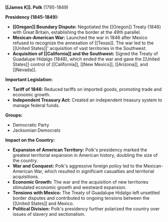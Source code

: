 **[[James K]]. Polk** (1795-1849)

**Presidency (1845-1849):**

* **[[Oregon]] Boundary Dispute:** Negotiated the [[Oregon]] Treaty (1846) with Great Britain, establishing the border at the 49th parallel.
* **Mexican-American War:** Launched the war in 1846 after Mexico refused to recognize the annexation of [[Texas]]. The war led to the [[United States]]' acquisition of vast territories in the Southwest.
* **Acquisition of [[California]] and the Southwest:** Signed the Treaty of Guadalupe Hidalgo (1848), which ended the war and gave the [[United States]] control of [[California]], [[New Mexico]], [[Arizona]], and [[Nevada]].

**Important Legislation:**

* **Tariff of 1846:** Reduced tariffs on imported goods, promoting trade and economic growth.
* **Independent Treasury Act:** Created an independent treasury system to manage federal funds.

**Groups:**

* Democratic Party
* Jacksonian Democrats

**Impact on the Country:**

* **Expansion of American Territory:** Polk's presidency marked the greatest territorial expansion in American history, doubling the size of the country.
* **War and Conquest:** Polk's aggressive foreign policy led to the Mexican-American War, which resulted in significant casualties and territorial acquisitions.
* **Economic Growth:** The war and the acquisition of new territories stimulated economic growth and westward expansion.
* **Tensions with Mexico:** The Treaty of Guadalupe Hidalgo left unsettled border disputes and contributed to ongoing tensions between the [[United States]] and Mexico.
* **Political Division:** Polk's presidency further polarized the country over issues of slavery and sectionalism.